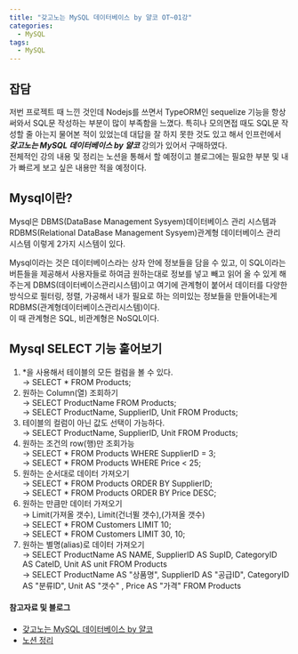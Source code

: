 ```yaml
---
title: "갖고노는 MySQL 데이터베이스 by 얄코 OT~01강"
categories:
  - MySQL
tags:
  - MySQL 
---
```


## 잡담 
저번 프로젝트 때 느낀 것인데 Nodejs를 쓰면서 TypeORM인 sequelize 기능을 항상 써와서 SQL문 작성하는 부분이 많이 부족함을 느꼈다. 특히나 모의면접 때도 SQL문 작성할 줄 아는지 물어본 적이 있었는데 대답을 잘 하지 못한 것도 있고 해서 인프런에서 ***갖고노는 MySQL 데이터베이스 by 얄코*** 강의가 있어서 구매하였다.  
전체적인 강의 내용 및 정리는 노션을 통해서 할 예정이고 블로그에는 필요한 부분 및 내가 빠르게 보고 싶은 내용만 적을 예정이다.

## Mysql이란? 
Mysql은 DBMS(DataBase Management Sysyem)데이터베이스 관리 시스템과 RDBMS(Relational DataBase Management Sysyem)관계형 데이터베이스 관리 시스템 이렇게 2가지 시스템이 있다.  

Mysql이라는 것은 데이터베이스라는 상자 안에 정보들을 담을 수 있고, 이 SQL이라는 버튼들을 제공해서 사용자들로 하여금 원하는대로 정보를 넣고 빼고 읽어 올 수 있게 해주는게 DBMS(데이터베이스관리시스템)이고 여기에 관계형이 붙어서 데이터를 다양한 방식으로 필터링, 정렬, 가공해서 내가 필요로 하는 의미있는 정보들을 만들어내는게 RDBMS(관계형데이터베이스관리시스템)이다.  
이 때 관계형은 SQL, 비관계형은 NoSQL이다. 

## Mysql SELECT 기능 훝어보기 
1.  *을 사용해서 테이블의 모든 컬럼을 볼 수 있다.  
→ SELECT * FROM Products; 
2. 원하는 Column(열) 조회하기  
→ SELECT ProductName FROM Products;  
→ SELECT ProductName, SupplierID, Unit FROM Products;
3. 테이블의 컬럼이 아닌 값도 선택이 가능하다.  
→ SELECT ProductName, SupplierID, Unit FROM Products; 
4. 원하는 조건의 row(행)만 조회가능  
→ SELECT * FROM Products WHERE SupplierID = 3;  
→ SELECT * FROM Products WHERE Price < 25;
5. 원하는 순서대로 데이터 가져오기  
→ SELECT * FROM Products ORDER BY SupplierID;  
→ SELECT * FROM Products ORDER BY Price DESC;  
6. 원하는 만큼만 데이터 가져오기  
→ Limit(가져올 갯수), Limit(건너뛸 갯수),(가져올 갯수)  
→ SELECT * FROM Customers LIMIT 10;  
→ SELECT * FROM Customers LIMIT 30, 10;
7. 원하는 별명(alias)로 데이터 가져오기  
→ SELECT ProductName AS NAME, SupplierID AS SupID, CategoryID AS CateID, Unit AS unit FROM Products  
→ SELECT ProductName AS "상품명", SupplierID AS "공급ID", CategoryID AS "분류ID", Unit AS "갯수" , Price AS "가격" FROM Products

#### 참고자료 및 블로그  
- [갖고노는 MySQL 데이터베이스 by 얄코](https://www.inflearn.com/course/%EC%96%84%EC%BD%94-%EB%A7%88%EC%9D%B4%EC%97%90%EC%8A%A4%ED%81%90%EC%97%98/dashboard)  
- [노션 정리](https://thrilling-repair-f14.notion.site/Mysql-b41b943305fa44bf99b6e581f1910413) 
